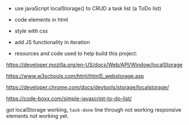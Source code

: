 - use javaScript localStorage() to CRUD a task list (a ToDo list)
- code elements in html
- style with css
- add JS functionality in iteration

- resources and code used to help build this project:

https://developer.mozilla.org/en-US/docs/Web/API/Window/localStorage

https://www.w3schools.com/html/html5_webstorage.asp

https://developer.chrome.com/docs/devtools/storage/localstorage/

https://code-boxx.com/simple-javascript-to-do-list/


got localStorage working, `task-done` line through not working
responsive elements not working yet.